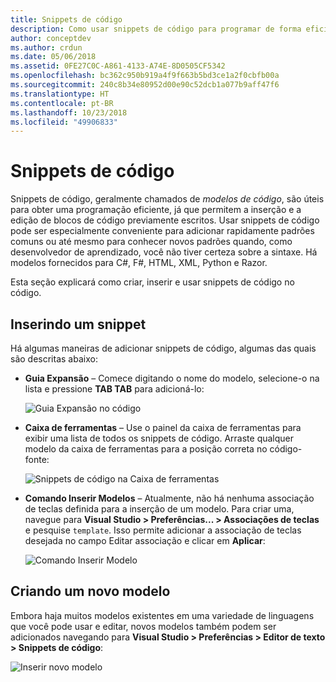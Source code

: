```yaml
---
title: Snippets de código
description: Como usar snippets de código para programar de forma eficiente no Visual Studio para Mac
author: conceptdev
ms.author: crdun
ms.date: 05/06/2018
ms.assetid: 0FE27C0C-A861-4133-A74E-8D0505CF5342
ms.openlocfilehash: bc362c950b919a4f9f663b5bd3ce1a2f0cbfb00a
ms.sourcegitcommit: 240c8b34e80952d00e90c52dcb1a077b9aff47f6
ms.translationtype: HT
ms.contentlocale: pt-BR
ms.lasthandoff: 10/23/2018
ms.locfileid: "49906833"
---
```

# <a name="code-snippets"></a>Snippets de código 

Snippets de código, geralmente chamados de _modelos de código_, são úteis para obter uma programação eficiente, já que permitem a inserção e a edição de blocos de código previamente escritos. Usar snippets de código pode ser especialmente conveniente para adicionar rapidamente padrões comuns ou até mesmo para conhecer novos padrões quando, como desenvolvedor de aprendizado, você não tiver certeza sobre a sintaxe. Há modelos fornecidos para C#, F#, HTML, XML, Python e Razor.

Esta seção explicará como criar, inserir e usar snippets de código no código.

## <a name="inserting-a-snippet"></a>Inserindo um snippet

Há algumas maneiras de adicionar snippets de código, algumas das quais são descritas abaixo:
 
* **Guia Expansão** – Comece digitando o nome do modelo, selecione-o na lista e pressione **TAB TAB** para adicioná-lo:
 
  ![Guia Expansão no código](media/source-editor-image13.png)

* **Caixa de ferramentas** – Use o painel da caixa de ferramentas para exibir uma lista de todos os snippets de código. Arraste qualquer modelo da caixa de ferramentas para a posição correta no código-fonte:

  ![Snippets de código na Caixa de ferramentas](media/source-editor-image14.png)

* **Comando Inserir Modelos** – Atualmente, não há nenhuma associação de teclas definida para a inserção de um modelo. Para criar uma, navegue para **Visual Studio > Preferências... > Associações de teclas** e pesquise `template`. Isso permite adicionar a associação de teclas desejada no campo Editar associação e clicar em **Aplicar**:

  ![Comando Inserir Modelo](media/source-editor-image15.png)

## <a name="creating-a-new-template"></a>Criando um novo modelo

Embora haja muitos modelos existentes em uma variedade de linguagens que você pode usar e editar, novos modelos também podem ser adicionados navegando para **Visual Studio &gt; Preferências &gt; Editor de texto &gt; Snippets de código**:

![Inserir novo modelo](media/source-editor-image12.png)
